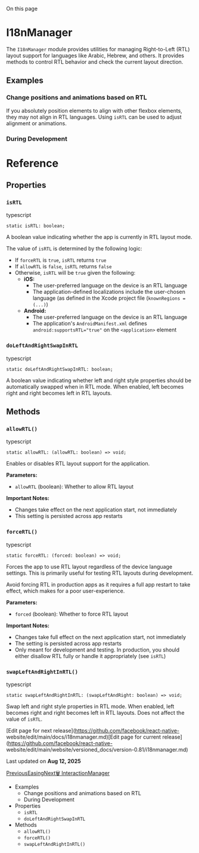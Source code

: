 On this page

# I18nManager

The `I18nManager` module provides utilities for managing Right-to-Left (RTL)
layout support for languages like Arabic, Hebrew, and others. It provides
methods to control RTL behavior and check the current layout direction.

## Examples​

### Change positions and animations based on RTL​

If you absolutely position elements to align with other flexbox elements, they
may not align in RTL languages. Using `isRTL` can be used to adjust alignment
or animations.

### During Development​

# Reference

## Properties​

### `isRTL`​

typescript

    
    
    static isRTL: boolean;  
    

A boolean value indicating whether the app is currently in RTL layout mode.

The value of `isRTL` is determined by the following logic:

  * If `forceRTL` is `true`, `isRTL` returns `true`
  * If `allowRTL` is `false`, `isRTL` returns `false`
  * Otherwise, `isRTL` will be `true` given the following:
    * **iOS:**
      * The user-preferred language on the device is an RTL language
      * The application-defined localizations include the user-chosen language (as defined in the Xcode project file (`knownRegions = (...)`)
    * **Android:**
      * The user-preferred language on the device is an RTL language
      * The application's `AndroidManifest.xml` defines `android:supportsRTL="true"` on the `<application>` element

### `doLeftAndRightSwapInRTL`​

typescript

    
    
    static doLeftAndRightSwapInRTL: boolean;  
    

A boolean value indicating whether left and right style properties should be
automatically swapped when in RTL mode. When enabled, left becomes right and
right becomes left in RTL layouts.

## Methods​

### `allowRTL()`​

typescript

    
    
    static allowRTL: (allowRTL: boolean) => void;  
    

Enables or disables RTL layout support for the application.

**Parameters:**

  * `allowRTL` (boolean): Whether to allow RTL layout

**Important Notes:**

  * Changes take effect on the next application start, not immediately
  * This setting is persisted across app restarts

### `forceRTL()`​

typescript

    
    
    static forceRTL: (forced: boolean) => void;  
    

Forces the app to use RTL layout regardless of the device language settings.
This is primarily useful for testing RTL layouts during development.

Avoid forcing RTL in production apps as it requires a full app restart to take
effect, which makes for a poor user-experience.

**Parameters:**

  * `forced` (boolean): Whether to force RTL layout

**Important Notes:**

  * Changes take full effect on the next application start, not immediately
  * The setting is persisted across app restarts
  * Only meant for development and testing. In production, you should either disallow RTL fully or handle it appropriately (see `isRTL`)

### `swapLeftAndRightInRTL()`​

typescript

    
    
    static swapLeftAndRightInRTL: (swapLeftAndRight: boolean) => void;  
    

Swap left and right style properties in RTL mode. When enabled, left becomes
right and right becomes left in RTL layouts. Does not affect the value of
`isRTL`.

[Edit page for next release](https://github.com/facebook/react-native-
website/edit/main/docs/i18nmanager.md)[Edit page for current
release](https://github.com/facebook/react-native-
website/edit/main/website/versioned_docs/version-0.81/i18nmanager.md)

Last updated on **Aug 12, 2025**

[ PreviousEasing](/docs/easing)[Next🗑️
InteractionManager](/docs/interactionmanager)

  * Examples
    * Change positions and animations based on RTL
    * During Development
  * Properties
    * `isRTL`
    * `doLeftAndRightSwapInRTL`
  * Methods
    * `allowRTL()`
    * `forceRTL()`
    * `swapLeftAndRightInRTL()`

